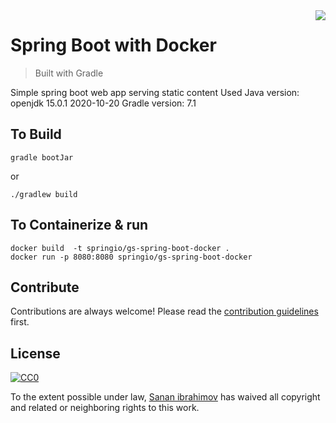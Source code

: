 <img src="icon.png" align="right" />

# Spring Boot with Docker
> Built with Gradle

Simple spring boot web app serving static content
Used Java version: openjdk 15.0.1 2020-10-20
Gradle version: 7.1

## To Build

```
gradle bootJar
````
or
```
./gradlew build
```

## To Containerize & run

```
docker build  -t springio/gs-spring-boot-docker .
docker run -p 8080:8080 springio/gs-spring-boot-docker
```

## Contribute

Contributions are always welcome!
Please read the [contribution guidelines](contributing.md) first.

## License

[![CC0](https://licensebuttons.net/p/zero/1.0/88x31.png)](https://creativecommons.org/publicdomain/zero/1.0/)

To the extent possible under law, [Sanan ibrahimov](https://mts.io) has waived all copyright and related or neighboring rights to this work.